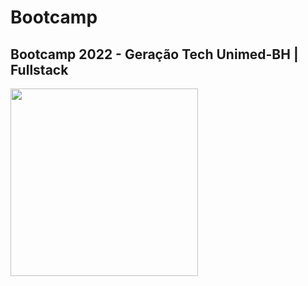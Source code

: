 <h1>Bootcamp</h1>
<h2>Bootcamp 2022 - Geração Tech Unimed-BH | Fullstack</h2>
<img height="300em" src="https://hermes.digitalinnovation.one/tracks/a982287c-ffb1-4c4a-87dd-ea81e7f50ac4.png">

